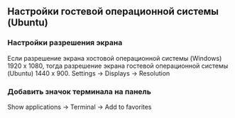 ## Настройки гостевой операционной системы (Ubuntu) ##

### Настройки разрешения экрана ###

Если разрешение экрана хостовой операционной системы (Windows) 1920 x 1080,
тогда разрешение экрана гостевой операционной системы (Ubuntu) 1440 x 900.
Settings -> Displays -> Resolution

### Добавить значок терминала на панель ###
Show applications -> Terminal -> Add to favorites
